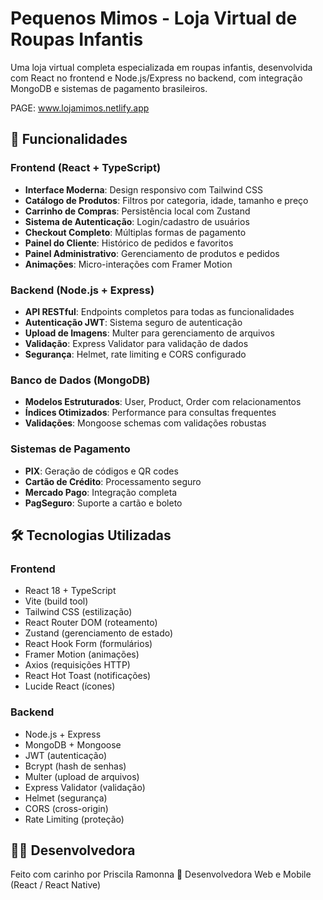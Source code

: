 # Pequenos Mimos - Loja Virtual de Roupas Infantis

Uma loja virtual completa especializada em roupas infantis, desenvolvida com React no frontend e Node.js/Express no backend, com integração MongoDB e sistemas de pagamento brasileiros.

PAGE: www.lojamimos.netlify.app

## 🚀 Funcionalidades

### Frontend (React + TypeScript)
- **Interface Moderna**: Design responsivo com Tailwind CSS
- **Catálogo de Produtos**: Filtros por categoria, idade, tamanho e preço
- **Carrinho de Compras**: Persistência local com Zustand
- **Sistema de Autenticação**: Login/cadastro de usuários
- **Checkout Completo**: Múltiplas formas de pagamento
- **Painel do Cliente**: Histórico de pedidos e favoritos
- **Painel Administrativo**: Gerenciamento de produtos e pedidos
- **Animações**: Micro-interações com Framer Motion

### Backend (Node.js + Express)
- **API RESTful**: Endpoints completos para todas as funcionalidades
- **Autenticação JWT**: Sistema seguro de autenticação
- **Upload de Imagens**: Multer para gerenciamento de arquivos
- **Validação**: Express Validator para validação de dados
- **Segurança**: Helmet, rate limiting e CORS configurado

### Banco de Dados (MongoDB)
- **Modelos Estruturados**: User, Product, Order com relacionamentos
- **Índices Otimizados**: Performance para consultas frequentes
- **Validações**: Mongoose schemas com validações robustas

### Sistemas de Pagamento
- **PIX**: Geração de códigos e QR codes
- **Cartão de Crédito**: Processamento seguro
- **Mercado Pago**: Integração completa
- **PagSeguro**: Suporte a cartão e boleto

## 🛠️ Tecnologias Utilizadas

### Frontend
- React 18 + TypeScript
- Vite (build tool)
- Tailwind CSS (estilização)
- React Router DOM (roteamento)
- Zustand (gerenciamento de estado)
- React Hook Form (formulários)
- Framer Motion (animações)
- Axios (requisições HTTP)
- React Hot Toast (notificações)
- Lucide React (ícones)

### Backend
- Node.js + Express
- MongoDB + Mongoose
- JWT (autenticação)
- Bcrypt (hash de senhas)
- Multer (upload de arquivos)
- Express Validator (validação)
- Helmet (segurança)
- CORS (cross-origin)
- Rate Limiting (proteção)

## 🙋‍♀️ Desenvolvedora
Feito com carinho por Priscila Ramonna 💜
Desenvolvedora Web e Mobile (React / React Native)